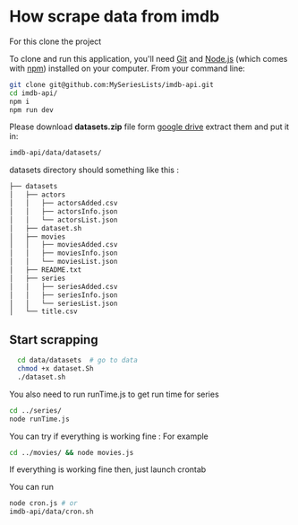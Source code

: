 # How scrape data from imdb

For this clone the project

To clone and run this application, you'll need [Git](https://git-scm.com) and [Node.js](https://nodejs.org/en/download/) (which comes with [npm](http://npmjs.com)) installed on your computer. From your command line:

```sh
git clone git@github.com:MySeriesLists/imdb-api.git
cd imdb-api/
npm i
npm run dev
```

Please download **datasets.zip** file form [google drive](https://drive.google.com/drive/folders/1rL6Q7tMa0aXzJXvP9OeDWNEG4Fz7yCFc?usp=share_link) extract them and put it in:

```bash
imdb-api/data/datasets/
```

datasets directory should something like this :

```bash
├── datasets
│   ├── actors
│   │   ├── actorsAdded.csv
│   │   ├── actorsInfo.json
│   │   └── actorsList.json
│   ├── dataset.sh
│   ├── movies
│   │   ├── moviesAdded.csv
│   │   ├── moviesInfo.json
│   │   └── moviesList.json
│   ├── README.txt
│   ├── series
│   │   ├── seriesAdded.csv
│   │   ├── seriesInfo.json
│   │   └── seriesList.json
│   └── title.csv
```

## Start scrapping

```bash
  cd data/datasets  # go to data
  chmod +x dataset.Sh
  ./dataset.sh
```

You also need to run runTime.js to get run time for series

```bash
cd ../series/
node runTime.js
```

You can try if everything is working fine :
For example

```bash
cd ../movies/ && node movies.js
```

If everything is working fine then, just launch crontab

You can run

```sh
node cron.js # or
imdb-api/data/cron.sh
```
